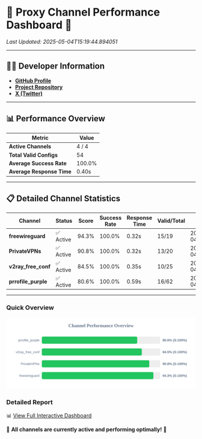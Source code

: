 # 🌟 Proxy Channel Performance Dashboard 🌟

_Last Updated: 2025-05-04T15:19:44.894051_

---

## 👩‍💻 Developer Information

- **[GitHub Profile](https://github.com/4n0nymou3)**  
- **[Project Repository](https://github.com/4n0nymou3/multi-proxy-config-fetcher)**  
- **[X (Twitter)](https://x.com/4n0nymou3)**  

---

## 📊 Performance Overview

| Metric                | Value       |
|-----------------------|-------------|
| **Active Channels**   | 4 / 4       |
| **Total Valid Configs** | 54          |
| **Average Success Rate** | 100.0%      |
| **Average Response Time** | 0.40s       |

---

## 📋 Detailed Channel Statistics

| Channel          | Status     | Score  | Success Rate | Response Time | Valid/Total | Last Success               |
|------------------|------------|--------|--------------|---------------|-------------|----------------------------|
| **freewireguard**  | ✅ Active  | 94.3%  | 100.0% | 0.32s         | 15/19       | 2025-05-04T15:19:44.891988 |
| **PrivateVPNs**  | ✅ Active  | 90.8%  | 100.0% | 0.32s         | 13/20       | 2025-05-04T15:19:44.545176 |
| **v2ray_free_conf**  | ✅ Active  | 84.5%  | 100.0% | 0.35s         | 10/25       | 2025-05-04T15:19:44.192314 |
| **prrofile_purple**  | ✅ Active  | 80.6%  | 100.0% | 0.59s         | 16/62       | 2025-05-04T15:19:43.770069 |

---

### Quick Overview
<div align="center">
  <a href="https://raw.githubusercontent.com/nullluser/NullRepo/refs/heads/main/assets/channel_stats_chart.svg">
    <img src="https://raw.githubusercontent.com/nullluser/NullRepo/refs/heads/main/assets/channel_stats_chart.svg" alt="Source Performance Statistics" width="800">
  </a>
</div>

### Detailed Report
📊 [View Full Interactive Dashboard](https://htmlpreview.github.io/?https://github.com/nullluser/NullRepo/blob/main/assets/performance_report.html)

🎉 **All channels are currently active and performing optimally!** 🎉
